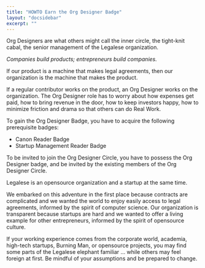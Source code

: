 ```yaml
---
title: "HOWTO Earn the Org Designer Badge"
layout: "docsidebar"
excerpt: ""
---
```

Org Designers are what others might call the inner circle, the tight-knit cabal, the senior management of the Legalese organization.

*Companies build products; entrepreneurs build companies.*

If our product is a machine that makes legal agreements, then our organization is the machine that makes the product.

If a regular contributor works on the product, an Org Designer works on the organization. The Org Designer role has to worry about how expenses get paid, how to bring revenue in the door, how to keep investors happy, how to minimize friction and drama so that others can do Real Work.

To gain the Org Designer Badge, you have to acquire the following prerequisite badges:
- Canon Reader Badge
- Startup Management Reader Badge

To be invited to join the Org Designer Circle, you have to possess the Org Designer badge, and be invited by the existing members of the Org Designer Circle.

Legalese is an opensource organization and a startup at the same time.

We embarked on this adventure in the first place because contracts are complicated and we wanted the world to enjoy easily access to legal agreements, informed by the spirit of computer science. Our organization is transparent because startups are hard and we wanted to offer a living example for other entrepreneurs, informed by the spirit of opensource culture.

If your working experience comes from the corporate world, academia, high-tech startups, Burning Man, or opensource projects, you may find some parts of the Legalese elephant familiar … while others may feel foreign at first. Be mindful of your assumptions and be prepared to change.
